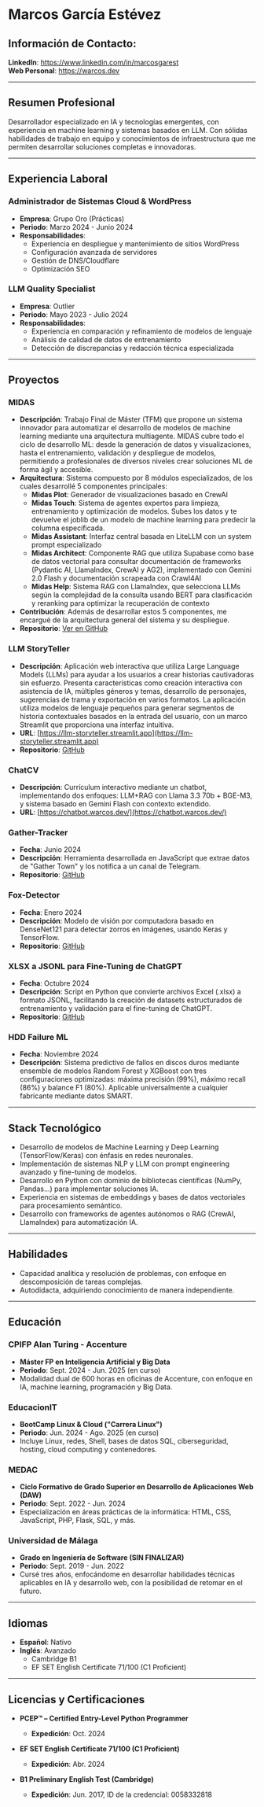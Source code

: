 # Marcos García Estévez

## Información de Contacto:
**LinkedIn**: https://www.linkedin.com/in/marcosgarest  
**Web Personal**: https://warcos.dev

---

## Resumen Profesional
Desarrollador especializado en IA y tecnologías emergentes, con experiencia en machine learning y sistemas basados en LLM. Con sólidas habilidades de trabajo en equipo y conocimientos de infraestructura que me permiten desarrollar soluciones completas e innovadoras.

---

## Experiencia Laboral

### Administrador de Sistemas Cloud & WordPress
- **Empresa**: Grupo Oro (Prácticas)  
- **Periodo**: Marzo 2024 - Junio 2024  
- **Responsabilidades**:
  - Experiencia en despliegue y mantenimiento de sitios WordPress
  - Configuración avanzada de servidores
  - Gestión de DNS/Cloudflare
  - Optimización SEO

### LLM Quality Specialist
- **Empresa**: Outlier  
- **Periodo**: Mayo 2023 - Julio 2024  
- **Responsabilidades**:
  - Experiencia en comparación y refinamiento de modelos de lenguaje
  - Análisis de calidad de datos de entrenamiento
  - Detección de discrepancias y redacción técnica especializada

---

## Proyectos

### MIDAS
- **Descripción**: Trabajo Final de Máster (TFM) que propone un sistema innovador para automatizar el desarrollo de modelos de machine learning mediante una arquitectura multiagente. MIDAS cubre todo el ciclo de desarrollo ML: desde la generación de datos y visualizaciones, hasta el entrenamiento, validación y despliegue de modelos, permitiendo a profesionales de diversos niveles crear soluciones ML de forma ágil y accesible.
- **Arquitectura**: Sistema compuesto por 8 módulos especializados, de los cuales desarrollé 5 componentes principales:
  - **Midas Plot**: Generador de visualizaciones basado en CrewAI
  - **Midas Touch**: Sistema de agentes expertos para limpieza, entrenamiento y optimización de modelos. Subes los datos y te devuelve el joblib de un modelo de machine learning para predecir la columna especificada.
  - **Midas Assistant**: Interfaz central basada en LiteLLM con un system prompt especializado
  - **Midas Architect**: Componente RAG que utiliza Supabase como base de datos vectorial para consultar documentación de frameworks (Pydantic AI, LlamaIndex, CrewAI y AG2), implementado con Gemini 2.0 Flash y documentación scrapeada con Crawl4AI
  - **Midas Help**: Sistema RAG con LlamaIndex, que selecciona LLMs según la complejidad de la consulta usando BERT para clasificación y reranking para optimizar la recuperación de contexto
- **Contribución**: Además de desarrollar estos 5 componentes, me encargué de la arquitectura general del sistema y su despliegue.
- **Repositorio**: [Ver en GitHub](https://github.com/warc0s/MIDAS)

### LLM StoryTeller
- **Descripción**: Aplicación web interactiva que utiliza Large Language Models (LLMs) para ayudar a los usuarios a crear historias cautivadoras sin esfuerzo. Presenta características como creación interactiva con asistencia de IA, múltiples géneros y temas, desarrollo de personajes, sugerencias de trama y exportación en varios formatos. La aplicación utiliza modelos de lenguaje pequeños para generar segmentos de historia contextuales basados en la entrada del usuario, con un marco Streamlit que proporciona una interfaz intuitiva.
- **URL**: [https://llm-storyteller.streamlit.app](https://llm-storyteller.streamlit.app)
- **Repositorio**: [GitHub](https://github.com/warc0s/llm-storyteller)

### ChatCV
- **Descripción**: Currículum interactivo mediante un chatbot, implementando dos enfoques: LLM+RAG con Llama 3.3 70b + BGE-M3, y sistema basado en Gemini Flash con contexto extendido.
- **URL**: [https://chatbot.warcos.dev/](https://chatbot.warcos.dev/)

### Gather-Tracker
- **Fecha**: Junio 2024  
- **Descripción**: Herramienta desarrollada en JavaScript que extrae datos de "Gather Town" y los notifica a un canal de Telegram.  
- **Repositorio**: [GitHub](https://github.com/warc0s/Gather-Tracker)

### Fox-Detector
- **Fecha**: Enero 2024  
- **Descripción**: Modelo de visión por computadora basado en DenseNet121 para detectar zorros en imágenes, usando Keras y TensorFlow.  
- **Repositorio**: [GitHub](https://github.com/warc0s/Fox-Detector)

### XLSX a JSONL para Fine-Tuning de ChatGPT
- **Fecha**: Octubre 2024  
- **Descripción**: Script en Python que convierte archivos Excel (.xlsx) a formato JSONL, facilitando la creación de datasets estructurados de entrenamiento y validación para el fine-tuning de ChatGPT.  
- **Repositorio**: [GitHub](https://github.com/warc0s/xlsx-to-jsonl/)

### HDD Failure ML
- **Fecha**: Noviembre 2024
- **Descripción**: Sistema predictivo de fallos en discos duros mediante ensemble de modelos Random Forest y XGBoost con tres configuraciones optimizadas: máxima precisión (99%), máximo recall (86%) y balance F1 (80%). Aplicable universalmente a cualquier fabricante mediante datos SMART.

---

## Stack Tecnológico

- Desarrollo de modelos de Machine Learning y Deep Learning (TensorFlow/Keras) con énfasis en redes neuronales.
- Implementación de sistemas NLP y LLM con prompt engineering avanzado y fine-tuning de modelos.
- Desarrollo en Python con dominio de bibliotecas científicas (NumPy, Pandas...) para implementar soluciones IA.
- Experiencia en sistemas de embeddings y bases de datos vectoriales para procesamiento semántico.
- Desarrollo con frameworks de agentes autónomos o RAG (CrewAI, LlamaIndex) para automatización IA.

---

## Habilidades
- Capacidad analítica y resolución de problemas, con enfoque en descomposición de tareas complejas.
- Autodidacta, adquiriendo conocimiento de manera independiente.

---

## Educación

### CPIFP Alan Turing - Accenture
- **Máster FP en Inteligencia Artificial y Big Data**  
- **Periodo**: Sept. 2024 - Jun. 2025 (en curso)  
- Modalidad dual de 600 horas en oficinas de Accenture, con enfoque en IA, machine learning, programación y Big Data.

### EducacionIT
- **BootCamp Linux & Cloud ("Carrera Linux")**  
- **Periodo**: Jun. 2024 - Ago. 2025 (en curso)  
- Incluye Linux, redes, Shell, bases de datos SQL, ciberseguridad, hosting, cloud computing y contenedores.

### MEDAC
- **Ciclo Formativo de Grado Superior en Desarrollo de Aplicaciones Web (DAW)**  
- **Periodo**: Sept. 2022 - Jun. 2024  
- Especialización en áreas prácticas de la informática: HTML, CSS, JavaScript, PHP, Flask, SQL, y más.

### Universidad de Málaga
- **Grado en Ingeniería de Software (SIN FINALIZAR)**  
- **Periodo**: Sept. 2019 - Jun. 2022 
- Cursé tres años, enfocándome en desarrollar habilidades técnicas aplicables en IA y desarrollo web, con la posibilidad de retomar en el futuro.

---

## Idiomas

- **Español**: Nativo
- **Inglés**: Avanzado
  - Cambridge B1
  - EF SET English Certificate 71/100 (C1 Proficient)

---

## Licencias y Certificaciones

- **PCEP™ – Certified Entry-Level Python Programmer**  
  - **Expedición**: Oct. 2024

- **EF SET English Certificate 71/100 (C1 Proficient)**  
  - **Expedición**: Abr. 2024

- **B1 Preliminary English Test (Cambridge)**  
  - **Expedición**: Jun. 2017, ID de la credencial: 0058332818
